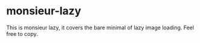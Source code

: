 # monsieur-lazy
This is monsieur lazy, it covers the bare minimal of lazy image loading. Feel free to copy.
